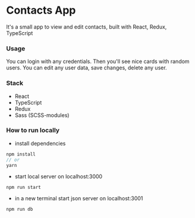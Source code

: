 # Contacts App 
It's a small app to view and edit contacts, built with React, Redux, TypeScript

### Usage
You can login with any credentials. Then you'll see nice cards with random users. You can edit any user data, save changes, delete any user.

### Stack

- React
- TypeScript
- Redux
- Sass (SCSS-modules)

### How to run locally

* install dependencies
```js
npm install
// or
yarn
```
* start local server on localhost:3000
```
npm run start
```
* in a new terminal start json server on localhost:3001
```
npm run db
```
